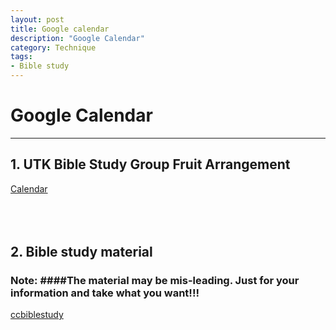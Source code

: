 ```yaml
--- 
layout: post
title: Google calendar
description: "Google Calendar"
category: Technique
tags: 
- Bible study 
---
```




# Google Calendar

----------------

## 1. UTK Bible Study Group Fruit Arrangement

[Calendar](https://www.google.com/calendar/render?tab=wc#g)<br><br><br><br>

## 2. Bible study material

### **Note:** ####The material may be mis-leading. Just for your information and take what you want!!!

[ccbiblestudy](http://www.ccbiblestudy.org/index-T.htm)
